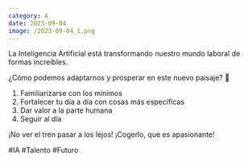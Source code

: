 ```yaml
--- 
category: A 
date: 2023-09-04 
image: /2023-09-04_1.png 
--- 
```


La Inteligencia Artificial está transformando nuestro mundo laboral de formas increíbles. 

¿Cómo podemos adaptarnos y prosperar en este nuevo paisaje? 🤔

1) Familiarizarse con los mínimos
2) Fortalecer tu día a día con cosas más específicas
3) Dar valor a la parte humana
4) Seguir al día

¡No ver el tren pasar a los lejos! ¡Cogerlo, que es apasionante!

#IA #Talento #Futuro